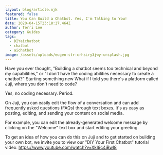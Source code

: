 ```yaml
---
layout: blog/article.njk
featured: false
title: You Can Build a Chatbot. Yes, I'm Talking to You!
date: 2020-04-15T23:18:27.464Z
author: Terri Lee
category: Guides
tags:
  - DIYaichatbot
  - chatbot
  - aichatbot
image: /assets/uploads/eugen-str-crhsiry3jwy-unsplash.jpg
---
```

Have you ever thought, "Building a chatbot seems too technical and beyond my capabilities," or "I don't have the coding abilities necessary to create a chatbot?" Starting something new What if I told you there's a platform called Juji, where you don't need to code? 

Yes, no coding necessary. Period.

On Juji, you can easily edit the flow of a conversation and can add frequently asked questions (FAQs) through text boxes. It's as easy as posting, editing, and sending your content on social media. 

For example, you can edit the already-generated welcome message by clicking on the "Welcome" text box and start editing your greeting. 

To get an idea of how you can do this on Juji and to get started on building your own bot, we invite you to view our "DIY Your First Chatbot" tutorial video: https://www.youtube.com/watch?v=XkI9c4iBwl8